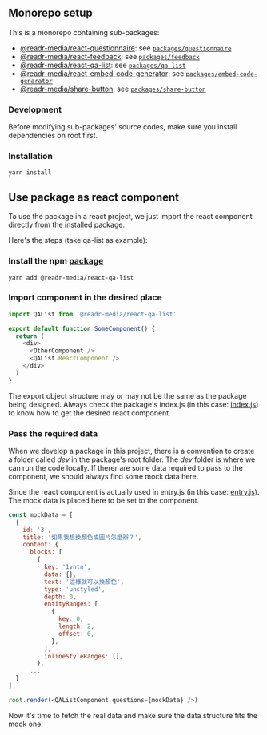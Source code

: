 ## Monorepo setup

This is a monorepo containing sub-packages:

- [@readr-media/react-questionnaire](https://www.npmjs.com/package/@readr-media/react-questionnaire): see [`packages/questionnaire`](https://github.com/readr-media/react/tree/main/packages/questionnaire)
- [@readr-media/react-feedback](https://www.npmjs.com/package/@readr-media/react-feedback): see [`packages/feedback`](https://github.com/readr-media/react/tree/main/packages/feedback)
- [@readr-media/react-qa-list](https://www.npmjs.com/package/@readr-media/react-qa-list): see [`packages/qa-list`](https://github.com/readr-media/react/tree/main/packages/qa-list)
- [@readr-media/react-embed-code-generator](https://www.npmjs.com/package/@readr-media/react-embed-code-generator): see [`packages/embed-code-genarator`](https://github.com/readr-media/react/tree/main/packages/embed-code-generator)
- [@readr-media/share-button](https://www.npmjs.com/package/@readr-media/share-button): see [`packages/share-button`](https://github.com/readr-media/react/tree/main/packages/share-button)

### Development

Before modifying sub-packages' source codes, make sure you install dependencies on root first.

### Installation

`yarn install`

## Use package as react component

To use the package in a react project, we just import the react component directly from the installed package.

Here's the steps (take qa-list as example):

### Install the npm [package](https://www.npmjs.com/package/@readr-media/react-qa-list)

`yarn add @readr-media/react-qa-list`

### Import component in the desired place

```javascript
import QAList from '@readr-media/react-qa-list'

export default function SomeComponent() {
  return (
    <div>
      <OtherComponent />
      <QAList.ReactComponent />
    </div>
  )
}
```

The export object structure may or may not be the same as the package being designed.
Always check the package's index.js (in this case: [index.js](https://github.com/readr-media/react/blob/main/packages/qa-list/src/index.js)) to know how to get the desired react component.

### Pass the required data

When we develop a package in this project, there is a convention to create a folder called _dev_ in the package's root folder.
The _dev_ folder is where we can run the code locally.
If therer are some data required to pass to the component, we should always find some mock data here.

Since the react component is actually used in entry.js (in this case: [entry.js](https://github.com/readr-media/react/blob/main/packages/qa-list/dev/entry.js)). The mock data is placed here to be set to the component.

```javascript
const mockData = [
  {
    id: '3',
    title: '如果我想換顏色或圖片怎麼辦？',
    content: {
      blocks: [
        {
          key: '1vntn',
          data: {},
          text: '這樣就可以換顏色',
          type: 'unstyled',
          depth: 0,
          entityRanges: [
            {
              key: 0,
              length: 2,
              offset: 0,
            },
          ],
          inlineStyleRanges: [],
        },
      ...
  }
]

root.render(<QAListComponent questions={mockData} />)
```

Now it's time to fetch the real data and make sure the data structure fits the mock one.
